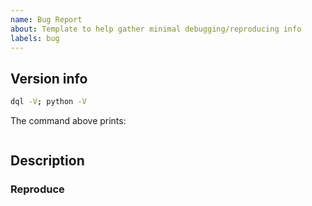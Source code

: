 ```yaml
---
name: Bug Report
about: Template to help gather minimal debugging/reproducing info
labels: bug
---
```


<!--
Common problems to check:
- old virtualenv
    Especially if any dependencies have changed or if you've installed additional packages, you might try creating a fresh virtualenv
      python -m venv ~/.virtualenvs/dql-new
      source ~/.virtualenvs/dql-new/bin/activate
      pip install -U pip
      pip install -e '.[dev]'

- re-install dql needed
    If using a PyPI release, try
      pip install -U dvcx

    If installing from a repo, try
      pip install -e '.[dev]'

- remove .dql if using a new dql version
    rm -rf .dql
-->

## Version info

```sh
dql -V; python -V
```
The command above prints:
```

```
<!--
Please share the dql and python version above between the backticks (```).
The output might look like this:

  0.19.1.dev1+g350df47.d20230503
  Python 3.8.12

-->


## Description

<!--
A clear and concise description of what the bug is.

If possible, reproduce CLI bugs with the verbose option:
  dql command -v
-->

### Reproduce

<!--
Step list of how to reproduce the bug

Example:
```
dql ls s3://bkt/dir1 s3://bkt/dir2
dql cp s3://bkt/dir3 ./abc
...
```
-->
